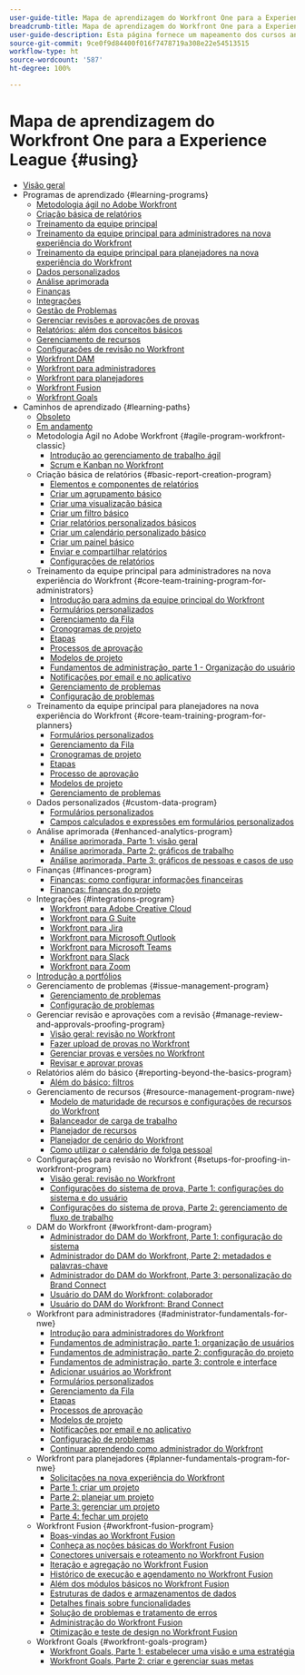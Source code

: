 ```yaml
---
user-guide-title: Mapa de aprendizagem do Workfront One para a Experience League
breadcrumb-title: Mapa de aprendizagem do Workfront One para a Experience League
user-guide-description: Esta página fornece um mapeamento dos cursos anteriores do Workfront One para os novos cursos da Experience League
source-git-commit: 9ce0f9d84400f016f7478719a308e22e54513515
workflow-type: ht
source-wordcount: '587'
ht-degree: 100%

---
```



# Mapa de aprendizagem do Workfront One para a Experience League {#using}

+ [Visão geral](overview.md)
+ Programas de aprendizado {#learning-programs}
   + [Metodologia ágil no Adobe Workfront](learning-programs/agile-program-workfront-classic.md)
   + [Criação básica de relatórios](learning-programs/basic-report-creation-program.md)
   + [Treinamento da equipe principal](learning-programs/core-team-training-programs.md)
   + [Treinamento da equipe principal para administradores na nova experiência do Workfront](learning-programs/core-team-training-program-for-administrators.md)
   + [Treinamento da equipe principal para planejadores na nova experiência do Workfront](learning-programs/core-team-training-program-for-planners.md)
   + [Dados personalizados](learning-programs/custom-data-program.md)
   + [Análise aprimorada](learning-programs/enhanced-analytics-program.md)
   + [Finanças](learning-programs/finances-program.md)
   + [Integrações](learning-programs/integrations-program.md)
   + [Gestão de Problemas](learning-programs/issue-management-program.md)
   + [Gerenciar revisões e aprovações de provas](learning-programs/manage-review-and-approvals-proofing-program.md)
   + [Relatórios: além dos conceitos básicos](learning-programs/reporting-beyond-the-basics-program.md)
   + [Gerenciamento de recursos](learning-programs/resource-management-program-nwe.md)
   + [Configurações de revisão no Workfront](learning-programs/setups-for-proofing-in-workfront-program.md)
   + [Workfront DAM](learning-programs/workfront-dam-program.md)
   + [Workfront para administradores](learning-programs/administrator-fundamentals-for-nwe.md)
   + [Workfront para planejadores](learning-programs/planner-fundamentals-program-for-nwe.md)
   + [Workfront Fusion](learning-programs/workfront-fusion-program.md)
   + [Workfront Goals](learning-programs/workfront-goals-program.md)
+ Caminhos de aprendizado {#learning-paths}
   + [Obsoleto](learning-paths/retired.md)
   + [Em andamento](learning-paths/under-construction.md)
   + Metodologia Ágil no Adobe Workfront {#agile-program-workfront-classic}
      + [Introdução ao gerenciamento de trabalho ágil](learning-paths/agile-program-workfront-classic/introduction-to-agile-work-management-MCBRAPWYD6P5E6DM2AXOEOE7FV3E.md)
      + [Scrum e Kanban no Workfront](learning-paths/agile-program-workfront-classic/scrum-and-kanban-in-adobe-workfront-MCUZT46N4LZBADHLJTVQE7WXN6HY.md)
   + Criação básica de relatórios {#basic-report-creation-program}
      + [Elementos e componentes de relatórios](learning-paths/basic-report-creation-program/basic-reporting-reporting-elements-and-components-in-the-new-workfront-experienc-20Y4X000000Cai3UAC.md)
      + [Criar um agrupamento básico](learning-paths/basic-report-creation-program/basic-reporting-create-a-basic-grouping-20Y4X000000CamjUAC.md)
      + [Criar uma visualização básica](learning-paths/basic-report-creation-program/basic-reporting-create-a-basic-view-20Y4X000000CanmUAC.md)
      + [Criar um filtro básico](learning-paths/basic-report-creation-program/basic-reporting-create-a-basic-filter-20Y4X000000CanwUAC.md)
      + [Criar relatórios personalizados básicos](learning-paths/basic-report-creation-program/basic-reporting-create-basic-custom-reports-20Y4X000000Cao6UAC.md)
      + [Criar um calendário personalizado básico](learning-paths/basic-report-creation-program/basic-reporting-create-a-basic-custom-calendar-20Y4X000000CaqgUAC.md)
      + [Criar um painel básico](learning-paths/basic-report-creation-program/create-a-basic-dashboard-in-the-new-workfront-experience-20Y4X000000CaunUAC.md)
      + [Enviar e compartilhar relatórios](learning-paths/basic-report-creation-program/send-and-share-reports-in-the-new-workfront-experience-20Y4X000000CauxUAC.md)
      + [Configurações de relatórios](learning-paths/basic-report-creation-program/report-settings-in-the-new-workfront-experience-20Y4X000000Cav7UAC.md)
   + Treinamento da equipe principal para administradores na nova experiência do Workfront {#core-team-training-program-for-administrators}
      + [Introdução para admins da equipe principal do Workfront](learning-paths/core-team-training-program-for-administrators/getting-started-as-a-workfront-administrator-20Y0z000000bn1MEAQ.md)
      + [Formulários personalizados](learning-paths/core-team-training-program-for-administrators/custom-forms-in-the-new-workfront-experience-final-20Y4X000000CaTmUAK.md)
      + [Gerenciamento da Fila](learning-paths/core-team-training-program-for-administrators/queue-management-20Y0z000000bn20EAA.md)
      + [Cronogramas de projeto](learning-paths/core-team-training-program-for-administrators/project-timelines-in-the-new-workfront-experience-20Y4X000000CaWgUAK.md)
      + [Etapas](learning-paths/core-team-training-program-for-administrators/milestones-for-the-new-workfront-experience-20Y4X000000CaXAUA0.md)
      + [Processos de aprovação](learning-paths/core-team-training-program-for-administrators/approval-processes-in-the-new-workfront-experience-20Y4X000000CaXFUA0.md)
      + [Modelos de projeto](learning-paths/core-team-training-program-for-administrators/project-templates-in-the-new-workfront-experience-20Y4X000000CaWqUAK.md)
      + [Fundamentos de administração, parte 1 - Organização do usuário](learning-paths/core-team-training-program-for-administrators/administrator-fundamentals-in-the-new-workfront-experience-part-2-user-organizat-20Y0z000000bmAXEAY.md)
      + [Notificações por email e no aplicativo](learning-paths/core-team-training-program-for-administrators/email-and-in-app-notifications-in-the-new-workfront-experience-20Y4X000000CaZGUA0.md)
      + [Gerenciamento de problemas](learning-paths/core-team-training-program-for-administrators/managing-issues-20Y0z000000bn2eEAA.md)
      + [Configuração de problemas](learning-paths/core-team-training-program-for-administrators/setting-up-issues-20Y4X000000CaSjUAK.md)
   + Treinamento da equipe principal para planejadores na nova experiência do Workfront {#core-team-training-program-for-planners}
      + [Formulários personalizados](learning-paths/core-team-training-program-for-planners/custom-forms-in-the-new-workfront-experience-final-20Y4X000000CaTmUAK.md)
      + [Gerenciamento da Fila](learning-paths/core-team-training-program-for-planners/queue-management-20Y0z000000bn20EAA.md)
      + [Cronogramas de projeto](learning-paths/core-team-training-program-for-planners/project-timelines-in-the-new-workfront-experience-20Y4X000000CaWgUAK.md)
      + [Etapas](learning-paths/core-team-training-program-for-planners/milestones-for-the-new-workfront-experience-20Y4X000000CaXAUA0.md)
      + [Processo de aprovação](learning-paths/core-team-training-program-for-planners/approval-processes-in-the-new-workfront-experience-20Y4X000000CaXFUA0.md)
      + [Modelos de projeto](learning-paths/core-team-training-program-for-planners/project-templates-in-the-new-workfront-experience-20Y4X000000CaWqUAK.md)
      + [Gerenciamento de problemas](learning-paths/core-team-training-program-for-planners/managing-issues-20Y0z000000bn2eEAA.md)
   + Dados personalizados {#custom-data-program}
      + [Formulários personalizados](learning-paths/custom-data-program/custom-forms-in-the-new-workfront-experience-final-MCC2AF4MH6NRHKHJJBXO6T65DHUU.md)
      + [Campos calculados e expressões em formulários personalizados](learning-paths/custom-data-program/calculated-fields-and-expressions-in-custom-forms-MCJTAA33NSFZHJPEKZWBQY522CK4.md)
   + Análise aprimorada {#enhanced-analytics-program}
      + [Análise aprimorada, Parte 1: visão geral](learning-paths/enhanced-analytics-program/enhanced-analytics-part-1-overview-MCGVS3CNHMGNGPTM4CX4O23EZC4A.md)
      + [Análise aprimorada, Parte 2: gráficos de trabalho](learning-paths/enhanced-analytics-program/enhanced-analytics-part-2-work-charts-MCUCOBQSU56NE7HPPRSAWSYJW4DQ.md)
      + [Análise aprimorada, Parte 3: gráficos de pessoas e casos de uso](learning-paths/enhanced-analytics-program/enhanced-analytics-part-3-people-charts-and-common-use-cases-MCJZFZY7AXP5BPJB2JWW6II3SZ5Y.md)
   + Finanças {#finances-program}
      + [Finanças: como configurar informações financeiras](learning-paths/finances-program/finances-setting-up-finances-MCAVHY5UBBMVDDRP3ZVGYQPAAJRI.md)
      + [Finanças: finanças do projeto](learning-paths/finances-program/finances-project-finances-in-the-new-workfront-experience-MCESNJMZFSUFDDDDIB7WTM3K3BCY.md)
   + Integrações {#integrations-program}
      + [Workfront para Adobe Creative Cloud](learning-paths/integrations-program/integrations-adobe-creative-cloud-MCCBICE6V2IFA57NGSOXHOIC3GKQ.md)
      + [Workfront para G Suite](learning-paths/integrations-program/integrations-g-suite-MCRUOTKTEABBEDNOCABRIDD7RVMQ.md)
      + [Workfront para Jira](learning-paths/integrations-program/integrations-jira-MCUIK23LC42VGB5F7MLMYDAL7K2Q.md)
      + [Workfront para Microsoft Outlook](learning-paths/integrations-program/integrations-microsoft-outlook-MCBOMOAWLJQZE6PD524UP4YBEIKQ.md)
      + [Workfront para Microsoft Teams](learning-paths/integrations-program/integrations-microsoft-teams-MCHCOAP6WXRNDTDI3F4GLBIKUHTA.md)
      + [Workfront para Slack](learning-paths/integrations-program/integrations-workfront-for-slack-MCZFKUF22JEFGM5GLYZ3VD26BJJU.md)
      + [Workfront para Zoom](learning-paths/integrations-program/integrations-zoom-MCU6M6VJZHGNDEZBTISBHTLXU2SE.md)
   + [Introdução a portfólios](learning-paths/introduction-to-portfolios-in-the-new-workfront-experience-MCEMLOVTAZFNG2JMKTZ5AIZMFJOI.md)
   + Gerenciamento de problemas {#issue-management-program}
      + [Gerenciamento de problemas](learning-paths/issue-management-program/managing-issues-MCCKLHDW5OQNHGZCZRVG34776TWU.md)
      + [Configuração de problemas](learning-paths/issue-management-program/setting-up-issues-MCMJS6NVKY4BBKJD7GQWOHXZZJW4.md)
   + Gerenciar revisão e aprovações com a revisão {#manage-review-and-approvals-proofing-program}
      + [Visão geral: revisão no Workfront](learning-paths/manage-review-and-approvals-proofing-program/overview-proofing-in-workfront-in-the-new-workfront-experience-MC6FB2EWO63JGGZIMJ6RPV7GYEWM.md)
      + [Fazer upload de provas no Workfront](learning-paths/manage-review-and-approvals-proofing-program/upload-proofs-in-the-new-workfront-experience-MCR66F3DDATNE75NF4ZXETPKQQEY.md)
      + [Gerenciar provas e versões no Workfront](learning-paths/manage-review-and-approvals-proofing-program/manage-proofs-and-versions-in-the-new-workfront-experience-20Y4X000000CbEOUA0.md)
      + [Revisar e aprovar provas](learning-paths/manage-review-and-approvals-proofing-program/review-and-approve-proofs-in-the-new-workfront-experience-20Y4X000000CbMmUAK.md)
   + Relatórios além do básico {#reporting-beyond-the-basics-program}
      + [Além do básico: filtros](learning-paths/reporting-beyond-the-basics-program/beyond-the-basic-filters-MCMHSPVRIC55FQTAWUB3YNWQZ47M.md)
   + Gerenciamento de recursos {#resource-management-program-nwe}
      + [Modelo de maturidade de recursos e configurações de recursos do Workfront](learning-paths/resource-management-program-nwe/resource-maturity-model-and-workfront-resource-settings-in-the-new-workfront-exp-MCEG7GR6XRMFCY3FASD3CDHJV6ZA.md)
      + [Balanceador de carga de trabalho](learning-paths/resource-management-program-nwe/workload-balancer-in-the-new-workfront-experience-MCFQ5RSEGHSFGEXNNLC6FEMMSAII.md)
      + [Planejador de recursos](learning-paths/resource-management-program-nwe/resource-planner-in-the-new-workfront-experience-MCSZAIAEJOUNDO5KOEYJVJWTOPVA.md)
      + [Planejador de cenário do Workfront](learning-paths/resource-management-program-nwe/scenario-planner.md)
      + [Como utilizar o calendário de folga pessoal](learning-paths/resource-management-program-nwe/using-the-personal-time-off-calendar-in-the-new-workfront-experience-MCIOUJUCRMCZBJ3HOUPLPXNXSZLA.md)
   + Configurações para revisão no Workfront {#setups-for-proofing-in-workfront-program}
      + [Visão geral: revisão no Workfront](learning-paths/setups-for-proofing-in-workfront-program/overview-proofing-in-workfront-in-the-new-workfront-experience-MC6FB2EWO63JGGZIMJ6RPV7GYEWM.md)
      + [Configurações do sistema de prova, Parte 1: configurações do sistema e do usuário](learning-paths/setups-for-proofing-in-workfront-program/proof-system-setups-part-1-system-and-user-settings-MCFUCXF7PWWFHIRNIKUULXRLJZW4.md)
      + [Configurações do sistema de prova, Parte 2: gerenciamento de fluxo de trabalho](learning-paths/setups-for-proofing-in-workfront-program/proof-system-setups-part-2-workflow-management-MCKUF6NTIJ6BGMXHBCXXX6NN53EA.md)
   + DAM do Workfront {#workfront-dam-program}
      + [Administrador do DAM do Workfront, Parte 1: configuração do sistema](learning-paths/workfront-dam-program/workfront-dam-administrator-part-1-system-setup-MCMJKPUBI52JEDBDCT7HVRLYLXH4.md)
      + [Administrador do DAM do Workfront, Parte 2: metadados e palavras-chave](learning-paths/workfront-dam-program/workfront-dam-administrator-part-2-metadata-and-keywords-MCW5G74KVOTJGFVCRGEDNKLVWNGQ.md)
      + [Administrador do DAM do Workfront, Parte 3: personalização do Brand Connect](learning-paths/workfront-dam-program/workfront-dam-administrator-brand-connect-customization-MCJARI7634BNDBTOB4JP7IVVLNS4.md)
      + [Usuário do DAM do Workfront: colaborador](learning-paths/workfront-dam-program/workfront-dam-contributor-MCJGYEKF4XDZCQ7I7ZSFCLBBI5GA.md)
      + [Usuário do DAM do Workfront: Brand Connect](learning-paths/workfront-dam-program/workfront-dam-user-brand-connect-MCYJEWMLFP45FRTBJYYWQ6R54W4E.md)
   + Workfront para administradores {#administrator-fundamentals-for-nwe}
      + [Introdução para administradores do Workfront](learning-paths/administrator-fundamentals-for-nwe/getting-started-as-a-workfront-administrator-MCXLYUSVWCCBB5LIZB3WDLKSR24Q.md)
      + [Fundamentos de administração, parte 1: organização de usuários](learning-paths/administrator-fundamentals-for-nwe/administrator-fundamentals-in-the-new-workfront-experience-part-1-project-workfl-MCTBVZ3Q3J5RHNLIPPZPFSQRLKUY.md)
      + [Fundamentos de administração, parte 2: configuração do projeto](learning-paths/administrator-fundamentals-for-nwe/administrator-fundamentals-in-the-new-workfront-experience-part-2-user-organizat-MCUPSLH2M2WBDTFI2VKSRE2BRGKY.md)
      + [Fundamentos de administração, parte 3: controle e interface](learning-paths/administrator-fundamentals-for-nwe/administrator-fundamentals-control-and-interface-experience-MCNCSSMXLPDFEERGVEM4EWL2I4LI.md)
      + [Adicionar usuários ao Workfront](learning-paths/administrator-fundamentals-for-nwe/add-users-to-workfront-in-the-new-workfront-experience-20Y4X000000CaVYUA0.md)
      + [Formulários personalizados](learning-paths/administrator-fundamentals-for-nwe/custom-forms-in-the-new-workfront-experience-final-MCC2AF4MH6NRHKHJJBXO6T65DHUU.md)
      + [Gerenciamento da Fila](learning-paths/administrator-fundamentals-for-nwe/queue-management-MCYCJRWK36QZBP7PGMNDMSPRN3LE.md)
      + [Etapas](learning-paths/administrator-fundamentals-for-nwe/milestones-for-the-new-workfront-experience-MCKGV4HGLYCFEITCWXFOIRWJLW7Y.md)
      + [Processos de aprovação](learning-paths/administrator-fundamentals-for-nwe/approval-processes-in-the-new-workfront-experience-MCG72NHD2HPJGZBD7ANMBBNORGBM.md)
      + [Modelos de projeto](learning-paths/administrator-fundamentals-for-nwe/project-templates-in-the-new-workfront-experience-MCGLS7GRNLDZDFPF6AEOGIDZFDG4.md)
      + [Notificações por email e no aplicativo](learning-paths/administrator-fundamentals-for-nwe/email-and-in-app-notifications-in-the-new-workfront-experience-20Y4X000000CaZGUA0.md)
      + [Configuração de problemas](learning-paths/administrator-fundamentals-for-nwe/setting-up-issues-MCMJS6NVKY4BBKJD7GQWOHXZZJW4.md)
      + [Continuar aprendendo como administrador do Workfront](learning-paths/administrator-fundamentals-for-nwe/continue-learning-as-a-workfront-administrator-MCVCFIUIET6FF6PEXTGHEVDRMYLE.md)
   + Workfront para planejadores {#planner-fundamentals-program-for-nwe}
      + [Solicitações na nova experiência do Workfront](learning-paths/planner-fundamentals-program-for-nwe/core-team-requests-in-the-new-workfront-experience-20Y0z000000bmzkEAA.md)
      + [Parte 1: criar um projeto](learning-paths/planner-fundamentals-program-for-nwe/planner-fundamentals-for-the-new-workfront-experience-20Y0z000000blfZEAQ.md)
      + [Parte 2: planejar um projeto](learning-paths/planner-fundamentals-program-for-nwe/planner-fundamentals-for-the-new-workfront-experience-part-2-plan-a-project-20Y0z000000bm79EAA.md)
      + [Parte 3: gerenciar um projeto](learning-paths/planner-fundamentals-program-for-nwe/planner-fundamentals-for-the-new-workfront-experience-part-3-manage-a-project-20Y0z000000bm7xEAA.md)
      + [Parte 4: fechar um projeto](learning-paths/planner-fundamentals-program-for-nwe/planner-fundamentals-for-the-new-workfront-experience-part-4-close-a-project.md)
   + Workfront Fusion {#workfront-fusion-program}
      + [Boas-vindas ao Workfront Fusion](learning-paths/workfront-fusion-program/welcome-to-fusion-MCA4WNXPOIZ5DHBLTPLZHRTFH2SI.md)
      + [Conheça as noções básicas do Workfront Fusion](learning-paths/workfront-fusion-program/understand-the-basics-of-fusion-MCMUGZZO6TYBH75ILCUQ6WGEDBYY.md)
      + [Conectores universais e roteamento no Workfront Fusion](learning-paths/workfront-fusion-program/universal-connectors-and-routing-in-fusion-MCNYZ474LYKNDSDE7PCZFB7CFR44.md)
      + [Iteração e agregação no Workfront Fusion](learning-paths/workfront-fusion-program/iteration-and-aggregation-in-fusion-MC2FVLBDEXCBA4HH7VD4ATZGLSXQ.md)
      + [Histórico de execução e agendamento no Workfront Fusion](learning-paths/workfront-fusion-program/execution-history-and-scheduling-in-fusion-MCOXFXNTIU5ZG4XH6LZ5D5P54JDI.md)
      + [Além dos módulos básicos no Workfront Fusion](learning-paths/workfront-fusion-program/beyond-basic-modules-in-fusion-MCMF5QEBRJEJFYVP2N5CH4CJCLUM.md)
      + [Estruturas de dados e armazenamentos de dados](learning-paths/workfront-fusion-program/data-structures-and-data-stores-MC3J7HVUNPWNC4FLNVZJ24UWVTG4.md)
      + [Detalhes finais sobre funcionalidades](learning-paths/workfront-fusion-program/final-functional-bits-and-bobs-MCUA6BEWSZDJEULJQDBMB2TRWCM4.md)
      + [Solução de problemas e tratamento de erros](learning-paths/workfront-fusion-program/troubleshooting-and-error-handling-MCT4SFAKEY3NDGDJVIHESL2BOP4A.md)
      + [Administração do Workfront Fusion](learning-paths/workfront-fusion-program/fusion-administration-MCI572SLFAXBF5VEKD4R2B3M3PXE.md)
      + [Otimização e teste de design no Workfront Fusion](learning-paths/workfront-fusion-program/design-optimization-and-testing-in-workfront-fusion-MCS7E3SDEEP5F6ZFXWTMHIZKHAOA.md)
   + Workfront Goals {#workfront-goals-program}
      + [Workfront Goals, Parte 1: estabelecer uma visão e uma estratégia](learning-paths/workfront-goals-program/workfront-goals-part-1-establish-a-vision-and-strategy-MCBJQVJCURNBDQTAUWA3ZU6IZWSI.md)
      + [Workfront Goals, Parte 2: criar e gerenciar suas metas](learning-paths/workfront-goals-program/workfront-goals-part-2-creating-and-managing-your-goals-final-MCRNJ6CEYOKNCYRHVXFLV7BF7GQE.md)
